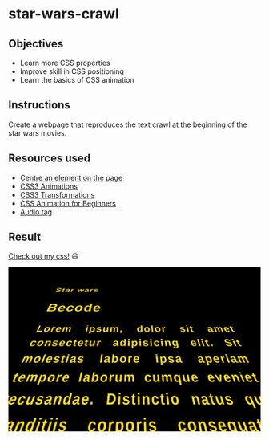 # star-wars-crawl


## Objectives

- Learn more CSS properties
- Improve skill in CSS positioning
- Learn the basics of CSS animation


## Instructions 

Create a webpage that reproduces the text crawl at the beginning of the star wars movies.


## Resources used

- [Centre an element on the page](https://www.w3schools.com/css/css_align.asp)
- [CSS3 Animations](https://www.w3schools.com/css/css3_animations.asp)
- [CSS3 Transformations](https://www.w3schools.com/css/css3_3dtransforms.asp)
- [CSS Animation for Beginners](https://robots.thoughtbot.com/css-animation-for-beginners)
- [Audio tag](https://www.w3schools.com/tags/tag_audio.asp)


## Result 

[Check out my css!](https://github.com/YelenaMerzlyakova/star-wars-crawl/blob/master/style.css) :smile:

![Star Wars Background](https://github.com/YelenaMerzlyakova/star-wars-crawl/blob/master/starwars.png)
